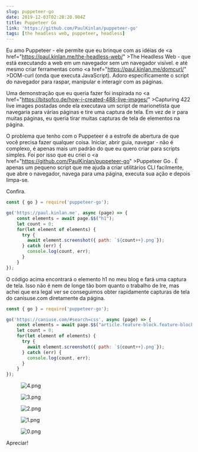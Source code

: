 ```yaml
---
slug: puppeteer-go
date: 2019-12-03T02:28:20.904Z
title: Puppeteer Go
link: 'https://github.com/PaulKinlan/puppeteer-go'
tags: [the headless web, puppeteer, headless]
---
```


Eu amo Puppeteer - ele permite que eu brinque com as idéias de <a <span class="notranslate">href=&quot;https://paul.kinlan.me/the-headless-web/&quot; &gt;The Headless Web</a> - que está executando a web em um navegador sem um navegador visível. e até mesmo criar ferramentas como <a <span class="notranslate">href=&quot;https://paul.kinlan.me/domcurl/&quot; &gt;DOM-curl</a> (onda que executa JavaScript). Adoro especificamente o script do navegador para raspar, manipular e interagir com as páginas.

Uma demonstração que eu queria fazer foi inspirada no <a <span class="notranslate">href=&quot;https://bitsofco.de/how-i-created-488-live-images/&quot; &gt;Capturing 422 live images</a> postadas onde ela executava um script de marionetista que navegaria para várias páginas e tire uma captura de tela. Em vez de ir para muitas páginas, eu queria tirar muitas capturas de tela de elementos na página.

O problema que tenho com o Puppeteer é a estrofe de abertura de que você precisa fazer qualquer coisa. Iniciar, abrir guia, navegar - não é complexo, é apenas mais um padrão do que eu quero criar para scripts simples. Foi por isso que eu criei o <a <span class="notranslate">href=&quot;https://github.com/PaulKinlan/puppeteer-go&quot; &gt;Puppeteer Go</a> . É apenas um pequeno script que me ajuda a criar utilitários CLI facilmente, que abre o navegador, navega para uma página, executa sua ação e depois limpa-se.

Confira.

```JavaScript
const { go } = require('puppeteer-go');

go('https://paul.kinlan.me', async (page) => {
    const elements = await page.$$("h1");
    let count = 0;
    for(let element of elements) {
      try {
        await element.screenshot({ path: `${count++}.png`});
      } catch (err) {
        console.log(count, err);
      }
    }
});
```

O código acima encontrará o elemento h1 no meu blog e fará uma captura de tela. Isso não é nem de longe tão bom quanto o trabalho de Ire, mas achei que era legal ver se conseguimos obter rapidamente capturas de tela do canisuse.com diretamente da página.

```JavaScript
const { go } = require('puppeteer-go');

go('https://caniuse.com/#search=css', async (page) => {
    const elements = await page.$$("article.feature-block.feature-block--feature");
    let count = 0;
    for(let element of elements) {
      try {
        await element.screenshot({ path: `${count++}.png`});
      } catch (err) {
        console.log(count, err);
      }
    }
});
```

<figure><img src="/images/2019-12-03-puppeteer-go-0.jpeg" alt="4.png"></figure>

<figure><img src="/images/2019-12-03-puppeteer-go-1.jpeg" alt="3.png"></figure>

<figure><img src="/images/2019-12-03-puppeteer-go-2.jpeg" alt="2.png"></figure>

<figure><img src="/images/2019-12-03-puppeteer-go-3.jpeg" alt="1.png"></figure>

<figure><img src="/images/2019-12-03-puppeteer-go-4.jpeg" alt="0.png"></figure>

Apreciar!

